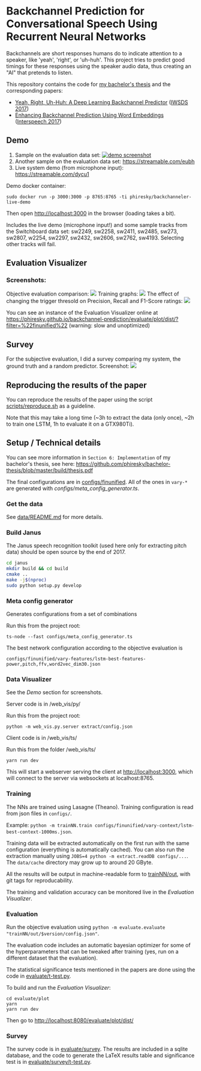 # Backchannel Prediction for Conversational Speech Using Recurrent Neural Networks 

Backchannels are short responses humans do to indicate attention to a speaker, like 'yeah', 'right', or 'uh-huh'. This project tries to predict good timings for these responses using the speaker audio data, thus creating an "AI" that pretends to listen.

This repository contains the code for [my bachelor's thesis](https://github.com/phiresky/bachelor-thesis) and the corresponding papers:

* [Yeah, Right, Uh-Huh: A Deep Learning Backchannel Predictor](https://arxiv.org/abs/1706.01340) ([IWSDS 2017](https://www.uni-ulm.de/in/iwsds2017/general/introduction/))
* [Enhancing Backchannel Prediction Using Word Embeddings](http://www.isca-speech.org/archive/Interspeech_2017/abstracts/1606.html) ([Interspeech 2017](http://www.interspeech2017.org/))


## Demo

1. Sample on the evaluation data set: [![demo screenshot](misc/demo_screenshot.png)](https://streamable.com/0woc)
2. Another sample on the evaluation data set: https://streamable.com/eubh
3. Live system demo (from microphone input): https://streamable.com/dycu1

Demo docker container:

    sudo docker run -p 3000:3000 -p 8765:8765 -ti phiresky/backchanneler-live-demo

Then open <http://localhost:3000> in the browser (loading takes a bit).

Includes the live demo (microphone input!) and some sample tracks from the Switchboard data set: sw2249, sw2258, sw2411, sw2485, sw273,  sw2807, w2254, sw2297, sw2432, sw2606, sw2762, sw4193. Selecting other tracks will fail.



## Evaluation Visualizer

### Screenshots: 

Objective evaluation comparison: ![](misc/objective_evaluation_screenshot.png)
Training graphs: ![](misc/training_graph_screenshot.png)
The effect of changing the trigger thresold on Precision, Recall and F1-Score ratings: ![](misc/threshold_vs_precision_recall.png)

You can see an instance of the Evaluation Visualizer online at https://phiresky.github.io/backchannel-prediction/evaluate/plot/dist/?filter=%22finunified%22 (warning: slow and unoptimized)


## Survey

For the subjective evaluation, I did a survey comparing my system, the ground truth and a random predictor. Screenshot: ![](misc/survey_screenshot.png)

## Reproducing the results of the paper

You can reproduce the results of the paper using the script [scripts/reproduce.sh](scripts/reproduce.sh) as a guideline.

Note that this may take a long time (~3h to extract the data (only once), ~2h to train one LSTM, 1h to evaluate it on a GTX980Ti).

## Setup / Technical details

You can see more information in `Section 6: Implementation` of my bachelor's thesis, see here: https://github.com/phiresky/bachelor-thesis/blob/master/build/thesis.pdf

The final configurations are in [configs/finunified](configs/finunified). All of the ones in `vary-*` are generated with *configs/meta_config_generator.ts*.

### Get the data

See [data/README.md](data/README.md) for more details.

### Build Janus

The Janus speech recognition toolkit (used here only for extracting pitch data) should be open source by the end of 2017.

```bash
cd janus
mkdir build && cd build
cmake ..
make -j$(nproc)
sudo python setup.py develop
```

### Meta config generator

Generates configurations from a set of combinations 

Run this from the project root:

    ts-node --fast configs/meta_config_generator.ts
   
The best network configuration according to the objective evaluation is

    configs/finunified/vary-features/lstm-best-features-power,pitch,ffv,word2vec_dim30.json

### Data Visualizer

See the _Demo_ section for screenshots.

Server code is in /web_vis/py/

Run this from the project root:

    python -m web_vis.py.server extract/config.json

Client code is in /web_vis/ts/

Run this from the folder /web_vis/ts/

    yarn run dev

This will start a webserver serving the client at <http://localhost:3000>, which will connect to the server via websockets at localhost:8765.


### Training

The NNs are trained using Lasagne (Theano). Training configuration is read from json files in `configs/`. 

Example: `python -m trainNN.train configs/finunified/vary-context/lstm-best-context-1000ms.json`.

Training data will be extracted automatically on the first run with the same configuration (everything is automatically cached). You can also run the extraction manually using `JOBS=4 python -m extract.readDB configs/...`. The `data/cache` directory may grow up to around 20 GByte.

All the results will be output in machine-readable form to [trainNN/out](trainNN/out), with git tags for reproducability.

The training and validation accuracy can be monitored live in the _Evaluation Visualizer_.

### Evaluation

Run the objective evaluation using `python -m evaluate.evaluate "trainNN/out/$version/config.json"`.

The evaluation code includes an automatic bayesian optimizer for some of the hyperparameters that can be tweaked after training (yes, run on a different dataset that the evaluation).

The statistical significance tests mentioned in the papers are done using the code in [evaluate/t-test.py](evaluate/t-test.py).

To build and run the _Evaluation Visualizer_:

    cd evaluate/plot
    yarn
    yarn run dev

Then go to <http://localhost:8080/evaluate/plot/dist/>

### Survey

The survey code is in [evaluate/survey](evaluate/survey). The results are included in a sqlite database, and the code to generate the LaTeX results table and significance test is in [evaluate/survey/t-test.py](evaluate/survey/t-test.py).